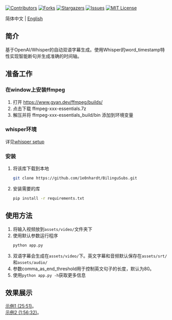 <a name="readme-top"></a>

[![Contributors][contributors-shield]][contributors-url]
[![Forks][forks-shield]][forks-url]
[![Stargazers][stars-shield]][stars-url]
[![Issues][issues-shield]][issues-url]
[![MIT License][license-shield]][license-url]

简体中文 | [English](README_en.md)

<!-- ABOUT THE PROJECT -->
## 简介
基于OpenAI/Whisper的自动双语字幕生成。使用Whisper的word_timestamp特性实现智能断句并生成准确的时间轴。

<!-- GETTING STARTED -->
## 准备工作

### 在window上安装ffmpeg

1. 打开 https://www.gyan.dev/ffmpeg/builds/
2. 点击下载 ffmpeg-xxx-essentials.7z
3. 解压并将 ffmpeg-xxx-essentials_build/bin 添加到环境变量

### whisper环境
详见[whisper setup](https://github.com/openai/whisper?tab=readme-ov-file#setup)

### 安装

1. 将该库下载到本地
    ```sh
    git clone https://github.com/1e0nhardt/BilinguSubs.git
    ```
2. 安装需要的库
   ```sh
   pip install -r requirements.txt
   ```

<!-- USAGE EXAMPLES -->
## 使用方法

1. 将输入视频放到`assets/video/`文件夹下
2. 使用默认参数运行程序
    ```sh
    python app.py
    ```
3. 双语字幕会生成在`assets/video/`下。英文字幕和音频默认保存在`assets/srt/`和`assets/audio/`
4. 参数comma_as_end_threshold用于控制英文句子的长度，默认为80。
5. 使用`python app.py -h`获取更多信息

<!-- ACKNOWLEDGMENTS -->
## 效果展示

[示例1 (25:51)](https://www.bilibili.com/video/BV15K42187te/)。   
[示例2 (1:56:32)](https://www.bilibili.com/video/BV1fJ4m1W7Sj/)。

<!-- MARKDOWN LINKS & IMAGES -->
<!-- https://www.markdownguide.org/basic-syntax/#reference-style-links -->
[contributors-shield]: https://img.shields.io/github/contributors/1e0nhardt/BilinguSubs.svg?style=for-the-badge
[contributors-url]: https://github.com/1e0nhardt/BilinguSubs/graphs/contributors
[forks-shield]: https://img.shields.io/github/forks/1e0nhardt/BilinguSubs.svg?style=for-the-badge
[forks-url]: https://github.com/1e0nhardt/BilinguSubs/network/members
[stars-shield]: https://img.shields.io/github/stars/1e0nhardt/BilinguSubs.svg?style=for-the-badge
[stars-url]: https://github.com/1e0nhardt/BilinguSubs/stargazers
[issues-shield]: https://img.shields.io/github/issues/1e0nhardt/BilinguSubs.svg?style=for-the-badge
[issues-url]: https://github.com/1e0nhardt/BilinguSubs/issues
[license-shield]: https://img.shields.io/github/license/1e0nhardt/BilinguSubs.svg?style=for-the-badge
[license-url]: https://github.com/1e0nhardt/BilinguSubs/blob/master/LICENSE.txt
